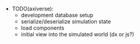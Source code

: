 - TODO(axiverse):
    - development database setup
    - serialize/deserialize simulation state
    - load components
    - initial view into the simulated world (dx or js?)